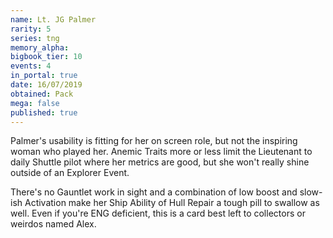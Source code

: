 ```yaml
---
name: Lt. JG Palmer
rarity: 5
series: tng
memory_alpha:
bigbook_tier: 10
events: 4
in_portal: true
date: 16/07/2019
obtained: Pack
mega: false
published: true
---
```


Palmer's usability is fitting for her on screen role, but not the inspiring woman who played her. Anemic Traits more or less limit the Lieutenant to daily Shuttle pilot where her metrics are good, but she won't really shine outside of an Explorer Event.

There's no Gauntlet work in sight and a combination of low boost and slow-ish Activation make her Ship Ability of Hull Repair a tough pill to swallow as well. Even if you're ENG deficient, this is a card best left to collectors or weirdos named Alex.
